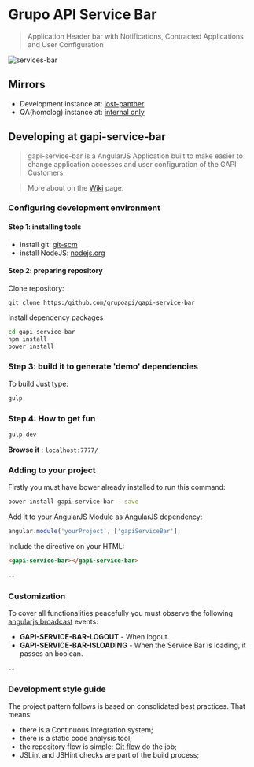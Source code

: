 # Grupo API Service Bar

> Application Header bar with Notifications, Contracted Applications and User Configuration

![services-bar](http://s7.postimg.org/6cuhbhh4b/demo.gif)

## Mirrors

* Development instance at: [lost-panther]()
* QA(homolog) instance at: [internal only]()

## Developing at gapi-service-bar

> gapi-service-bar is a AngularJS Application built to make easier to change application accesses and user configuration of the GAPI Customers.

> More about on the [Wiki](https://github.com/grupoapi/gapi-service-bar/wiki) page.

### Configuring development environment

#### Step 1: installing tools

* install git: [git-scm](http://git-scm.com/)
* install NodeJS: [nodejs.org](http://nodejs.org)

#### Step 2: preparing repository

Clone repository:
```
git clone https:/github.com/grupoapi/gapi-service-bar
```

Install dependency packages
``` sh
cd gapi-service-bar
npm install
bower install
```

### Step 3: build it to generate 'demo' dependencies

To build Just type:
``` sh
gulp
```

### Step 4: How to get fun

``` sh
gulp dev
```

**Browse it** : ```localhost:7777/```

### Adding to your project

Firstly you must have bower already installed to run this command:
```sh
bower install gapi-service-bar --save
```

Add it to your AngularJS Module as AngularJS dependency:
``` javascript
angular.module('yourProject', ['gapiServiceBar'];
```

Include the directive on your HTML:
``` html
<gapi-service-bar></gapi-service-bar>
```
--
### Customization

To cover all functionalities peacefully you must observe the following [angularjs broadcast](https://docs.angularjs.org/api/ng/type/$rootScope.Scope) events:

* **GAPI-SERVICE-BAR-LOGOUT**  - When logout.
* **GAPI-SERVICE-BAR-ISLOADING**  - When the Service Bar is loading, it passes an boolean.

--

### Development style guide

The project pattern follows is based on consolidated best practices. That means:
* there is a Continuous Integration system;
* there is a static code analysis tool;
* the repository flow is simple: [Git flow](https://www.atlassian.com/git/tutorials/comparing-workflows/feature-branch-workflow) do the job;
* JSLint and JSHint checks are part of the build process;
